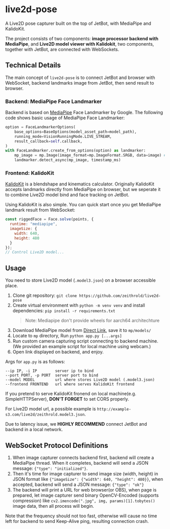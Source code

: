 # live2d-pose
A Live2D pose capturer built on the top of JetBot, with MediaPipe and KalidoKit.

The project consists of two components: **image processor backend with MediaPipe**, and **Live2D model viewer with Kalidokit**, two components, together with JetBot, are connected with WebSockets.

## Technical Details

The main concept of `live2d-pose` is to connect JetBot and browser with WebSocket, backend landmarks image from JetBot, then send result to browser.

### Backend: MediaPipe Face Landmarker
Backend is based on [MediaPipe](https://developers.google.com/mediapipe) Face Landmarker by Google. The following code shows basic usage of MediaPipe Face Landmarker:

```python
option = FaceLandmarkerOptions(
    base_options=BaseOptions(model_asset_path=model_path),
    running_mode=VisionRunningMode.LIVE_STREAM,
    result_callback=self.callback,
)
with FaceLandmarker.create_from_options(option) as landmarker:
    mp_image = mp.Image(image_format=mp.ImageFormat.SRGB, data=image) # numpy.ndarray
    landmarker.detect_async(mp_image, timestamp_ms)
```

### Frontend: KalidoKit

[KalidoKit](https://github.com/yeemachine/kalidokit) is a blendshape and kinematics calculator. Originally KalidoKit accepts landmarks directly from MediaPipe on browser, but we seperate it to combine Live2D model bind and face tracking on JetBot.

Using KalidoKit is also simple. You can quick start once you get MediaPipe landmark result from WebSocket:

```javascript
const riggedFace = Face.solve(points, {
  runtime: "mediapipe",
  imageSize: {
    width: 640,
    height: 480
  }
});
// Control Live2D model...
```

## Usage

You need to store Live2D model (`.model3.json`) on a browser accessible place.

1. Clone git repository: `git clone https://github.com/zeithrold/live2d-pose`
2. Create virtual environment with `python -m venv venv` and install dependencies: `pip install -r requirements.txt`
   > Note: Mediapipe don't provide wheels for aarch64 architechture
3. Download MediaPipe model from [Direct Link](https://storage.googleapis.com/mediapipe-models/face_landmarker/face_landmarker/float16/latest/face_landmarker.task), save it to `mp/models/`
4. Locate to `mp` directory, Run `python app.py [...args]`
5. Run custom camera capturing script connecting to backend machine. (We provided an example script for local machine using webcam.)
6. Open link displayed on backend, and enjoy.

Args for `app.py` is as follows:
```
--ip IP, -i IP        server ip to bind
--port PORT, -p PORT  server port to bind
--model MODEL         url where stores Live2D model (.model3.json)
--frontend FRONTEND   url where serves KalidoKit frontend
```

If you pretend to serve KalidoKit fronend on local machine(e.g. SimpleHTTPServer), **DON'T FORGET** to set CORS properly.

For Live2D model url, a possible example is `http://example-s3.com/live2d/zeithrold.model3.json`.


Due to latency issue, we **HIGHLY RECOMMEND** connect JetBot and backend in a local network.

## WebSocket Protocol Definitions
1. When image capturer connects backend first, backend will create a MediaPipe thread. When it completes, backend will send a JSON message: `{"type": "initialized"}`.
2. Then it's time for image capturer to send image size (width, height) in JSON format like `{"imageSize": {"width": 640, "height": 480}}`, when accepted, backend will send a JSON message: `{"type": "ok"}`
3. The backend will print a URL for web browser(or OBS), when page is prepared, let image capturer send binary OpenCV-Encoded (supports compression) like `cv2.imencode(".jpg", img, params)[1].tobytes()` image data, then all process will begin.

Note that the frequency should not too fast, otherwise will cause no time left for backend to send Keep-Alive ping, resulting connection crash.

